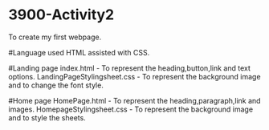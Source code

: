 # 3900-Activity2
To create my first webpage.

#Language used
HTML assisted with CSS.

#Landing page
index.html - To represent the heading,button,link and text options.
LandingPageStylingsheet.css - To represent the background image and to change the font style.

#Home page
HomePage.html - To represent the heading,paragraph,link and images.
HomepageStylingsheet.css - To represent the background image and to style the sheets.
